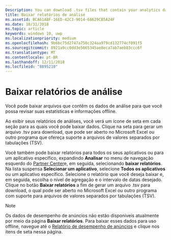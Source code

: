 ```yaml
---
Description: You can download .tsv files that contain your analytics data so that you can review your stats and info offline.
title: Baixar relatórios de análise
ms.assetid: BCA61ABF-16ED-42C3-9014-68629CB5A24F
ms.date: 10/31/2018
ms.topic: article
keywords: windows 10, uwp
ms.localizationpriority: medium
ms.openlocfilehash: 9b6bc75d2747a750c324aa979cd132774cf091f5
ms.sourcegitcommit: 8921a9cc0dd3e5665345ae8eca7ab7aeb83ccc6f
ms.translationtype: MT
ms.contentlocale: pt-BR
ms.lasthandoff: 12/11/2018
ms.locfileid: "8895210"
---
```

# <a name="download-analytics-reports"></a>Baixar relatórios de análise


Você pode baixar arquivos que contêm os dados de análise para que você possa revisar suas estatísticas e informações offline.

Ao exibir seus relatórios de análises, você verá um ícone de seta em cada seção para as quais você pode baixar dados. Clique na seta para gerar um arquivo .tsv para download, que pode ser aberto no Microsoft Excel ou outro programa que ofereça suporte a arquivos de valores separados por tabulações (TSV).

Você também pode baixar relatórios para todos os seus aplicativos ou para um aplicativo específico, expandindo **Analisar** no menu de navegação esquerdo do [Partner Center](https://partner.microsoft.com/dashboard)e, em seguida, selecionando **baixar relatórios**. Na lista suspensa **Selecionar um aplicativo**, selecione **Todos os aplicativos** ou um aplicativo específico. Selecione o relatório que você deseja baixar e, em seguida, escolha o nível de agregação e o intervalo de datas desejado. Clique no botão **Baixar relatórios** a fim de gerar um arquivo .tsv para download, o qual pode ser aberto no Microsoft Excel ou outro programa com suporte para arquivos de valores separados por tabulações (TSV).

> [!NOTE]
> Os dados de desempenho de anúncios não estão disponíveis atualmente por meio da página **Baixar relatórios**. Para baixar esses dados para uso offline, navegue até o [Relatório de desempenho de anúncios](advertising-performance-report.md) e clique nos itens de seta nessa página. 
